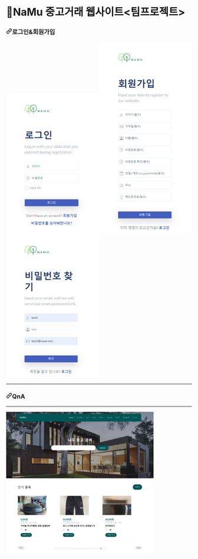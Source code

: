 # 🌳NaMu 중고거래 웹사이트<팀프로젝트>
<h3 tabindex="-1" dir="auto"><a id="user-content-로그인,회원가입" class="anchor" aria-hidden="true" tabindex="-1" href="#서버--클라우드--아키텍쳐"><svg class="octicon octicon-link" viewBox="0 0 16 16" version="1.1" width="16" height="16" aria-hidden="true"><path d="m7.775 3.275 1.25-1.25a3.5 3.5 0 1 1 4.95 4.95l-2.5 2.5a3.5 3.5 0 0 1-4.95 0 .751.751 0 0 1 .018-1.042.751.751 0 0 1 1.042-.018 1.998 1.998 0 0 0 2.83 0l2.5-2.5a2.002 2.002 0 0 0-2.83-2.83l-1.25 1.25a.751.751 0 0 1-1.042-.018.751.751 0 0 1-.018-1.042Zm-4.69 9.64a1.998 1.998 0 0 0 2.83 0l1.25-1.25a.751.751 0 0 1 1.042.018.751.751 0 0 1 .018 1.042l-1.25 1.25a3.5 3.5 0 1 1-4.95-4.95l2.5-2.5a3.5 3.5 0 0 1 4.95 0 .751.751 0 0 1-.018 1.042.751.751 0 0 1-1.042.018 1.998 1.998 0 0 0-2.83 0l-2.5 2.5a1.998 1.998 0 0 0 0 2.83Z"></path></svg></a>로그인&회원가입</h3>
<p dir="auto">
<a>
<img src="https://github.com/sojeong2184/namu/raw/NaMu/_screenshots/login.png" width="250" style="max-width: 100%;"></a>
<a href="https://github.com/sojeong2184/namu/blob/NaMu/_screenshots/회원가입.png" class="">
<img src="https://github.com/sojeong2184/namu/raw/NaMu/_screenshots/회원가입.png" width="250" style="max-width: 100%;"></a>
  <a href="https://github.com/sojeong2184/namu/blob/NaMu/_screenshots/비밀번호찾기.png" class="">
<img src="https://github.com/sojeong2184/namu/raw/NaMu/_screenshots/비밀번호찾기.png" width="250" style="max-width: 100%;"></a>
</p>
<hr>
</hr>
<h3 tabindex="-1" dir="auto"><a id="user-content-QnA" class="anchor" aria-hidden="true" tabindex="-1" href="#서버--클라우드--아키텍쳐"><svg class="octicon octicon-link" viewBox="0 0 16 16" version="1.1" width="16" height="16" aria-hidden="true"><path d="m7.775 3.275 1.25-1.25a3.5 3.5 0 1 1 4.95 4.95l-2.5 2.5a3.5 3.5 0 0 1-4.95 0 .751.751 0 0 1 .018-1.042.751.751 0 0 1 1.042-.018 1.998 1.998 0 0 0 2.83 0l2.5-2.5a2.002 2.002 0 0 0-2.83-2.83l-1.25 1.25a.751.751 0 0 1-1.042-.018.751.751 0 0 1-.018-1.042Zm-4.69 9.64a1.998 1.998 0 0 0 2.83 0l1.25-1.25a.751.751 0 0 1 1.042.018.751.751 0 0 1 .018 1.042l-1.25 1.25a3.5 3.5 0 1 1-4.95-4.95l2.5-2.5a3.5 3.5 0 0 1 4.95 0 .751.751 0 0 1-.018 1.042.751.751 0 0 1-1.042.018 1.998 1.998 0 0 0-2.83 0l-2.5 2.5a1.998 1.998 0 0 0 0 2.83Z"></path></svg></a>QnA</h3>
<hr>
</hr>

<p dir="auto">
<a href="https://github.com/sojeong2184/namu/blob/NaMu/_screenshots/index.png" class="">
<img src="https://github.com/sojeong2184/namu/raw/NaMu/_screenshots/index.png" width="400" style="max-width: 100%;"></a>
</p>
